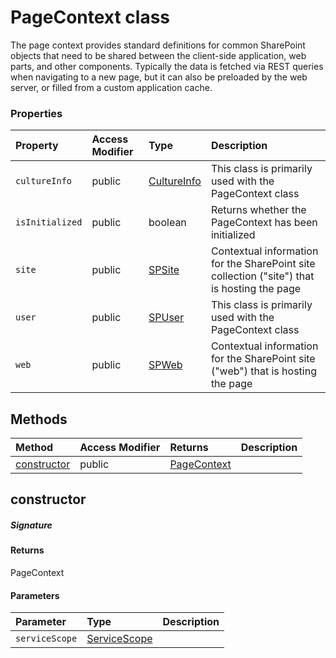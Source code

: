 # PageContext class

The page context provides standard definitions for common SharePoint objects 
that need to be shared between the client-side application, web parts, and other 
components. Typically the data is fetched via REST queries when navigating to a 
new page, but it can also be preloaded by the web server, or filled from a custom 
application cache.


### Properties

| Property	   | Access Modifier | Type	| Description|
|:-------------|:----|:-------|:-----------|
|`cultureInfo`     | public | [CultureInfo](CultureInfo.md) | This class is primarily used with the PageContext class |
|`isInitialized`     | public | boolean | Returns whether the PageContext has been initialized |
|`site`     | public | [SPSite](SPSite.md) | Contextual information for the SharePoint site collection ("site") that is hosting the page |
|`user`     | public | [SPUser](SPUser.md) | This class is primarily used with the PageContext class |
|`web`     | public | [SPWeb](SPWeb.md) | Contextual information for the SharePoint site ("web") that is hosting the page |




## Methods

| Method	   | Access Modifier | Returns	| Description|
|:-------------|:----|:-------|:-----------|
|[constructor](#constructor)     | public | [PageContext](PageContext.md) |  |




## constructor



##### Signature

#### Returns
PageContext

#### Parameters


| Parameter	   | Type    | Description |
|:-------------|:---------------|:------------|
| `serviceScope`    | [ServiceScope](ServiceScope.md) |  |

